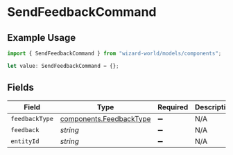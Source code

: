 # SendFeedbackCommand

## Example Usage

```typescript
import { SendFeedbackCommand } from "wizard-world/models/components";

let value: SendFeedbackCommand = {};
```

## Fields

| Field                                                              | Type                                                               | Required                                                           | Description                                                        |
| ------------------------------------------------------------------ | ------------------------------------------------------------------ | ------------------------------------------------------------------ | ------------------------------------------------------------------ |
| `feedbackType`                                                     | [components.FeedbackType](../../models/components/feedbacktype.md) | :heavy_minus_sign:                                                 | N/A                                                                |
| `feedback`                                                         | *string*                                                           | :heavy_minus_sign:                                                 | N/A                                                                |
| `entityId`                                                         | *string*                                                           | :heavy_minus_sign:                                                 | N/A                                                                |